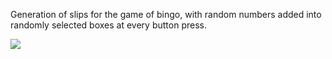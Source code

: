 Generation of slips for the game of bingo, with random numbers added into randomly selected boxes at every button press.

![](https://i.imgur.com/fwYP6lc.png)
